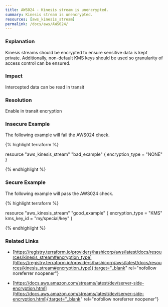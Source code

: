 ```yaml
---
title: AWS024 - Kinesis stream is unencrypted.
summary: Kinesis stream is unencrypted. 
resources: [aws_kinesis_stream] 
permalink: /docs/aws/AWS024/
---
```

### Explanation


Kinesis streams should be encrypted to ensure sensitive data is kept private. Additionally, non-default KMS keys should be used so granularity of access control can be ensured.


### Impact
Intercepted data can be read in transit

### Resolution
Enable in transit encryption



### Insecure Example

The following example will fail the AWS024 check.

{% highlight terraform %}

resource "aws_kinesis_stream" "bad_example" {
	encryption_type = "NONE"
}

{% endhighlight %}



### Secure Example

The following example will pass the AWS024 check.

{% highlight terraform %}

resource "aws_kinesis_stream" "good_example" {
	encryption_type = "KMS"
	kms_key_id = "my/special/key"
}

{% endhighlight %}



### Related Links


- [https://registry.terraform.io/providers/hashicorp/aws/latest/docs/resources/kinesis_stream#encryption_type](https://registry.terraform.io/providers/hashicorp/aws/latest/docs/resources/kinesis_stream#encryption_type){:target="_blank" rel="nofollow noreferrer noopener"}

- [https://docs.aws.amazon.com/streams/latest/dev/server-side-encryption.html](https://docs.aws.amazon.com/streams/latest/dev/server-side-encryption.html){:target="_blank" rel="nofollow noreferrer noopener"}



